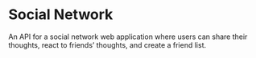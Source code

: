 # Social Network
An API for a social network web application where users can share their thoughts, react to friends’ thoughts, and create a friend list.
